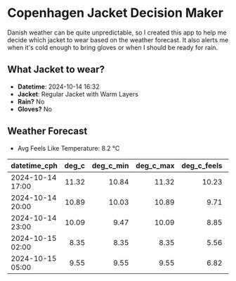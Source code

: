 
# Copenhagen Jacket Decision Maker

Danish weather can be quite unpredictable, so I created this app to help me decide which jacket to wear based on the weather forecast. 
It also alerts me when it's cold enough to bring gloves or when I should be ready for rain.

## What Jacket to wear?

- **Datetime**: 2024-10-14 16:32
- **Jacket**: Regular Jacket with Warm Layers
- **Rain?** No
- **Gloves?** No

## Weather Forecast
- Avg Feels Like Temperature: 8.2 °C

| datetime_cph     |   deg_c |   deg_c_min |   deg_c_max |   deg_c_feels | weather   | wind   | rain   |
|:-----------------|--------:|------------:|------------:|--------------:|:----------|:-------|:-------|
| 2024-10-14 17:00 |   11.32 |       10.84 |       11.32 |         10.23 | Clouds    | Medium | None   |
| 2024-10-14 20:00 |   10.89 |       10.03 |       10.89 |          9.71 | Clouds    | Low    | None   |
| 2024-10-14 23:00 |   10.09 |        9.47 |       10.09 |          8.85 | Clouds    | Low    | None   |
| 2024-10-15 02:00 |    8.35 |        8.35 |        8.35 |          5.56 | Clouds    | Low    | None   |
| 2024-10-15 05:00 |    9.55 |        9.55 |        9.55 |          6.82 | Clouds    | Medium | None   |
        